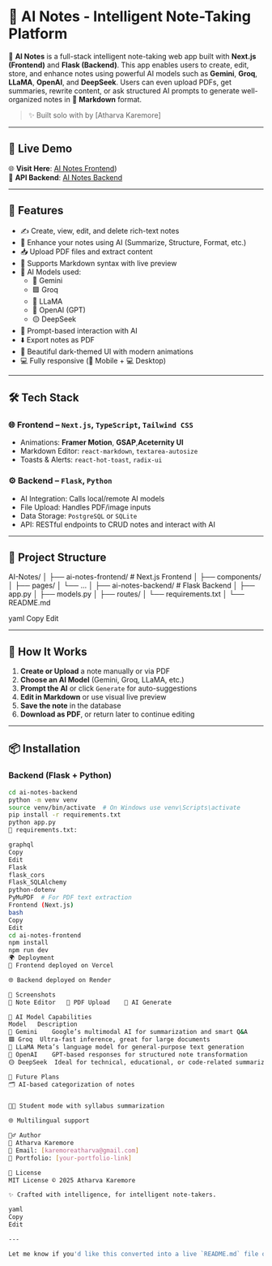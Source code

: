 # 🧠 AI Notes - Intelligent Note-Taking Platform

📌 **AI Notes** is a full-stack intelligent note-taking web app built with **Next.js (Frontend)** and **Flask (Backend)**. This app enables users to create, edit, store, and enhance notes using powerful AI models such as **Gemini**, **Groq**, **LLaMA**, **OpenAI**, and **DeepSeek**. Users can even upload PDFs, get summaries, rewrite content, or ask structured AI prompts to generate well-organized notes in 📄 **Markdown** format.

> ✨ Built solo with  by [Atharva Karemore]

---

## 🔗 Live Demo

  🌐 **Visit Here**: [AI Notes Frontend](https://ai-notes-front.vercel.app))  
🔗 **API Backend**: [AI Notes Backend](https://ai-notes-backend-ghj3.onrender.com)

---

## 🚀 Features

- ✍️ Create, view, edit, and delete rich-text notes
- 🤖 Enhance your notes using AI (Summarize, Structure, Format, etc.)
- 📥 Upload PDF files and extract content
- 🧾 Supports Markdown syntax with live preview
- 🧠 AI Models used:
  - 🔹 Gemini
  - 🟪 Groq
  - 🐑 LLaMA
  - 🧠 OpenAI (GPT)
  - 🟡 DeepSeek
- 💬 Prompt-based interaction with AI
- ⬇️ Export notes as PDF
- 🌙 Beautiful dark-themed UI with modern animations
- 💻 Fully responsive (📱 Mobile + 💻 Desktop)

---

## 🛠️ Tech Stack

### 🌐 Frontend – `Next.js`, `TypeScript`, `Tailwind CSS`
- Animations: **Framer Motion**, **GSAP**,**Aceternity UI**
- Markdown Editor: `react-markdown`, `textarea-autosize`
- Toasts & Alerts: `react-hot-toast`, `radix-ui`

### ⚙️ Backend – `Flask`, `Python`
- AI Integration: Calls local/remote AI models
- File Upload: Handles PDF/image inputs
- Data Storage: `PostgreSQL` or `SQLite`
- API: RESTful endpoints to CRUD notes and interact with AI

---

## 📂 Project Structure

AI-Notes/
│
├── ai-notes-frontend/ # Next.js Frontend
│ ├── components/
│ ├── pages/
│ └── ...
│
├── ai-notes-backend/ # Flask Backend
│ ├── app.py
│ ├── models.py
│ ├── routes/
│ └── requirements.txt
│
└── README.md

yaml
Copy
Edit

---

## 📝 How It Works

1. **Create or Upload** a note manually or via PDF
2. **Choose an AI Model** (Gemini, Groq, LLaMA, etc.)
3. **Prompt the AI** or click `Generate` for auto-suggestions
4. **Edit in Markdown** or use visual live preview
5. **Save the note** in the database
6. **Download as PDF**, or return later to continue editing

---

## 📦 Installation

### Backend (Flask + Python)
```bash
cd ai-notes-backend
python -m venv venv
source venv/bin/activate  # On Windows use venv\Scripts\activate
pip install -r requirements.txt
python app.py
📄 requirements.txt:

graphql
Copy
Edit
Flask
flask_cors
Flask_SQLAlchemy
python-dotenv
PyMuPDF  # For PDF text extraction
Frontend (Next.js)
bash
Copy
Edit
cd ai-notes-frontend
npm install
npm run dev
🌍 Deployment
🚀 Frontend deployed on Vercel

🌐 Backend deployed on Render

📸 Screenshots
📝 Note Editor	📄 PDF Upload	🤖 AI Generate

🧠 AI Model Capabilities
Model	Description
🔹 Gemini	Google’s multimodal AI for summarization and smart Q&A
🟪 Groq	Ultra-fast inference, great for large documents
🐑 LLaMA	Meta’s language model for general-purpose text generation
🧠 OpenAI	GPT-based responses for structured note transformation
🟡 DeepSeek	Ideal for technical, educational, or code-related summarization

📌 Future Plans
🗂️ AI-based categorization of notes


🧑‍🎓 Student mode with syllabus summarization

🌐 Multilingual support

🙋‍♂️ Author
👤 Atharva Karemore
📧 Email: [karemoreatharva@gmail.com]
🔗 Portfolio: [your-portfolio-link]

📄 License
MIT License © 2025 Atharva Karemore

✨ Crafted with intelligence, for intelligent note-takers.

yaml
Copy
Edit

---

Let me know if you'd like this converted into a live `README.md` file or published into a GitHub repo for you!
